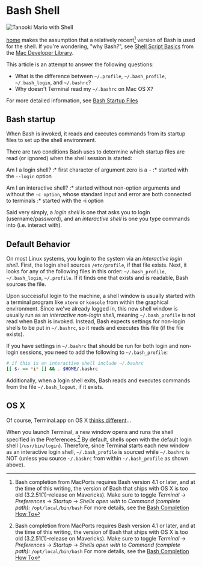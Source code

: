 Bash Shell
==========

![][Tanooki Mario with Shell]

[home] makes the assumption that a relatively recent[^bash_completion] version of Bash is used for the shell.  If you're wondering, "why Bash?", see [Shell Script Basics] from the [Mac Developer Library].

This article is an attempt to answer the following questions:

* What is the difference between `~/.profile`, `~/.bash_profile`, `~/.bash_login`, and `~/.bashrc`?
* Why doesn't Terminal read my `~/.bashrc` on Mac OS X?

For more detailed information, see [Bash Startup Files]


Bash startup
------------

When Bash is invoked, it reads and executes commands from its startup files to set up the shell environment.  

There are two conditions Bash uses to determine which startup files are read (or ignored) when the shell session is started:

Am I a login shell?
:* first character of argument zero is a `-`
:* started with the `--login` option

Am I an interactive shell?
:* started without non-option arguments and without the `-c option`, whose standard input and error are both connected  to terminals
:* started with the -i option

Said very simply, a _login shell_ is one that asks you to login (username/password), and an _interactive shell_ is one you type commands into (i.e. interact with).


Default Behavior
----------------

On most Linux systems, you login to the system via an _interactive login shell_.  First, the login shell sources `/etc/profile`, if that file exists.   Next, it looks for any of the following files in this order: `~/.bash_profile`, `~/.bash_login`, `~/.profile`.  If it finds one that exists and is readable, Bash sources the file.

Upon successful login to the machine, a shell window is usually started with a terminal program like `xterm` or `konsole` from within the graphical environment.  Since we've already logged in, this new shell window is usually run as an _interactive non-login shell_, meaning `~/.bash_profile` is not read when Bash is invoked.  Instead, Bash expects settings for non-login shells to be put in `~/.bashrc`, so it reads and executes this file (if the file exists).

If you have settings in `~/.bashrc` that should be run for both login and non-login sessions, you need to add the following to `~/.bash_profile`:

```bash
# if this is an interactive shell include ~/.bashrc
[[ $- == *i* ]] && . $HOME/.bashrc
```

Additionally, when a login shell exits, Bash reads and executes commands from the file `~/.bash_logout`, if it exists.


OS X
----

Of course, Terminal.app on OS X [thinks different]...

When you launch Terminal, a new window opens and runs the shell specified in the Preferences.[^bash_completion]  By default, shells open with the default login shell (`/usr/bin/login`).  Therefore, since Terminal starts each new window as an interactive login shell, `~/.bash_profile` is sourced while `~/.bashrc` is NOT (unless you source `~/.bashrc` from within `~/.bash_profile` as shown above).


[Tanooki Mario with Shell]: images/tanooki_mario_shell.gif "Tanooki Mario with Shell"
[home]: http://github.com/cdwilson/home
[Shell Script Basics]: https://developer.apple.com/library/mac/documentation/opensource/conceptual/shellscripting/shell_scripts/shell_scripts.html#//apple_ref/doc/uid/TP40004268-CH237-SW3
[Mac Developer Library]: https://developer.apple.com/library/mac/navigation/
[Bash Startup Files]: https://www.gnu.org/software/bash/manual/html_node/Bash-Startup-Files.html
[thinks different]: http://www.youtube.com/watch?v=nmwXdGm89Tk
[Bash Completion How To]: http://trac.macports.org/wiki/howto/bash-completion
[^bash_completion]: Bash completion from MacPorts requires Bash version 4.1 or later, and at the time of this writing, the version of Bash that ships with OS X is too old (3.2.51(1)-release on Mavericks).  Make sure to toggle _Terminal_ -> _Preferences_ -> _Startup_ -> _Shells open with_ to _Command (complete path):_ `/opt/local/bin/bash`
For more details, see the [Bash Completion How To]
